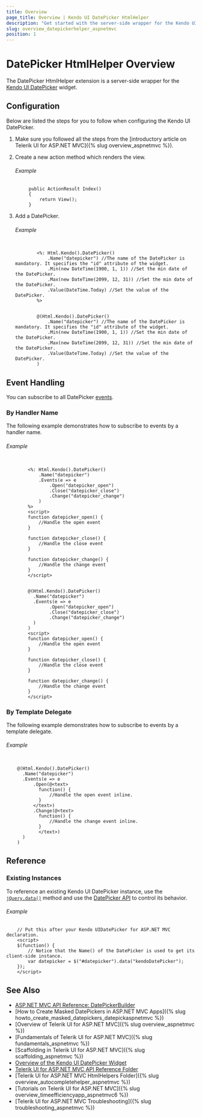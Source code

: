 ```yaml
---
title: Overview
page_title: Overview | Kendo UI DatePicker HtmlHelper
description: "Get started with the server-side wrapper for the Kendo UI DatePicker widget for ASP.NET MVC."
slug: overview_datepickerhelper_aspnetmvc
position: 1
---
```


# DatePicker HtmlHelper Overview

The DatePicker HtmlHelper extension is a server-side wrapper for the [Kendo UI DatePicker](https://demos.telerik.com/kendo-ui/datepicker/index) widget.

## Configuration

Below are listed the steps for you to follow when configuring the Kendo UI DatePicker.

1. Make sure you followed all the steps from the [introductory article on Telerik UI for ASP.NET MVC]({% slug overview_aspnetmvc %}).

1. Create a new action method which renders the view.

    ###### Example

            public ActionResult Index()
            {
                return View();
            }

1. Add a DatePicker.

    ###### Example

    ```tab-ASPX

            <%: Html.Kendo().DatePicker()
                .Name("datepicker") //The name of the DatePicker is mandatory. It specifies the "id" attribute of the widget.
                .Min(new DateTime(1900, 1, 1)) //Set the min date of the DatePicker.
                .Max(new DateTime(2099, 12, 31)) //Set the min date of the DatePicker.
                .Value(DateTime.Today) //Set the value of the DatePicker.
            %>
    ```
    ```tab-Razor

            @(Html.Kendo().DatePicker()
                .Name("datepicker") //The name of the DatePicker is mandatory. It specifies the "id" attribute of the widget.
                .Min(new DateTime(1900, 1, 1)) //Set the min date of the DatePicker.
                .Max(new DateTime(2099, 12, 31)) //Set the min date of the DatePicker.
                .Value(DateTime.Today) //Set the value of the DatePicker.
            )
    ```

## Event Handling

You can subscribe to all DatePicker [events](http://docs.telerik.com/kendo-ui/api/javascript/ui/datepicker#events).

### By Handler Name

The following example demonstrates how to subscribe to events by a handler name.

###### Example

```tab-ASPX

        <%: Html.Kendo().DatePicker()
            .Name("datepicker")
            .Events(e => e
                .Open("datepicker_open")
                .Close("datepicker_close")
                .Change("datepicker_change")
            )
        %>
        <script>
        function datepicker_open() {
            //Handle the open event
        }

        function datepicker_close() {
            //Handle the close event
        }

        function datepicker_change() {
            //Handle the change event
        }
        </script>
```
```tab-Razor

        @(Html.Kendo().DatePicker()
          .Name("datepicker")
          .Events(e => e
                .Open("datepicker_open")
                .Close("datepicker_close")
                .Change("datepicker_change")
          )
        )
        <script>
        function datepicker_open() {
            //Handle the open event
        }

        function datepicker_close() {
            //Handle the close event
        }

        function datepicker_change() {
            //Handle the change event
        }
        </script>
```

### By Template Delegate

The following example demonstrates how to subscribe to events by a template delegate.

###### Example

```tab-Razor

    @(Html.Kendo().DatePicker()
      .Name("datepicker")
      .Events(e => e
          .Open(@<text>
            function() {
                //Handle the open event inline.
            }
          </text>)
          .Change(@<text>
            function() {
                //Handle the change event inline.
            }
            </text>)
      )
    )
```

## Reference

### Existing Instances

To reference an existing Kendo UI DatePicker instance, use the [`jQuery.data()`](http://api.jquery.com/jQuery.data/) method and use the [DatePicker API](http://docs.telerik.com/kendo-ui/api/javascript/ui/datepicker#methods) to control its behavior.

###### Example

        // Put this after your Kendo UIDatePicker for ASP.NET MVC declaration.
        <script>
        $(function() {
            // Notice that the Name() of the DatePicker is used to get its client-side instance.
            var datepicker = $("#datepicker").data("kendoDatePicker");
        });
        </script>

## See Also

* [ASP.NET MVC API Reference: DatePickerBuilder](http://docs.telerik.com/aspnet-mvc/api/Kendo.Mvc.UI.Fluent/DatePickerBuilder)
* [How to Create Masked DatePickers in ASP.NET MVC Apps]({% slug howto_create_masked_datepickers_datepickaspnetmvc %})
* [Overview of Telerik UI for ASP.NET MVC]({% slug overview_aspnetmvc %})
* [Fundamentals of Telerik UI for ASP.NET MVC]({% slug fundamentals_aspnetmvc %})
* [Scaffolding in Telerik UI for ASP.NET MVC]({% slug scaffolding_aspnetmvc %})
* [Overview of the Kendo UI DatePicker Widget](http://docs.telerik.com/kendo-ui/controls/editors/datepicker/overview)
* [Telerik UI for ASP.NET MVC API Reference Folder](http://docs.telerik.com/kendo-ui/api/Kendo.Mvc/AggregateFunction)
* [Telerik UI for ASP.NET MVC HtmlHelpers Folder]({% slug overview_autocompletehelper_aspnetmvc %})
* [Tutorials on Telerik UI for ASP.NET MVC]({% slug overview_timeefficiencyapp_aspnetmvc6 %})
* [Telerik UI for ASP.NET MVC Troubleshooting]({% slug troubleshooting_aspnetmvc %})
